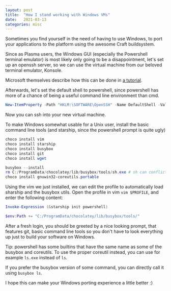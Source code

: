 ```yaml
---
layout: post
title:  "How I stand working with Windows VMs"
date:   2021-03-13
categories: misc
---
```


Sometimes you find yourself in the need of having to use Windows, to port your applications to the platform using the awesome Craft buildsystem.

Since as Plasma users, the Windows GUI (especially the Powershell terminal emulator) is most likely only going to be a disappointment,
let's set up an openssh server, so we can use the virtual machine from our beloved terminal emulator, Konsole.

Microsoft themselves describe how this can be done in [a tutorial](https://docs.microsoft.com/en-us/windows-server/administration/openssh/openssh_install_firstuse).

Afterwards, let's set the default shell to powershell, since powershell has more of a chance of being a useful command line environment than cmd.
```powershell
New-ItemProperty -Path "HKLM:\SOFTWARE\OpenSSH" -Name DefaultShell -Value "C:\Windows\System32\WindowsPowerShell\v1.0\powershell.exe" -PropertyType String -Force
```
Now you can ssh into your new virtual machine.

To make Windows somewhat usable for a Unix user, install the basic command line tools (and starship, since the powershell prompt is quite ugly)
```powershell
choco install vim
choco install starship
choco install busybox
choco install git
choco install wget

busybox --install
rm C:/ProgramData/chocolatey/lib/busybox/tools/sh.exe # sh can conflict with Craft according to Craft
choco install gnuwin32-coreutils.portable
```

Using the vim we just installed, we can edit the profile to automatically load sharship and the busybox utils.
Open the profile in vim `vim $PROFILE`, and enter the following content:
```powershell
Invoke-Expression (&starship init powershell)

$env:Path += "C:/ProgramData/chocolatey/lib/busybox/tools/"
```

After a fresh login, you should be greeted by a nice looking prompt, that features git,
basic command line tools so you don't have to look everything up just to build your software on Windows.

Tip: powershell has some builtins that have the same name as some of the busybox and coreutils.
To use the proper coreutil instead, you can use for example `ls.exe` instead of `ls`.

If you prefer the busybox version of some command, you can directly call it using `busybox ls`.

I hope this can make your Windows porting experience a little better :)

